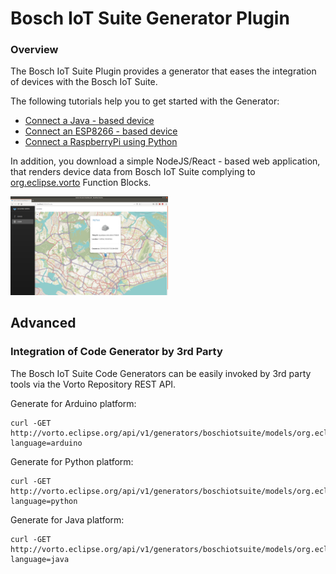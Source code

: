 # Bosch IoT Suite Generator Plugin

### Overview

The Bosch IoT Suite Plugin provides a generator that eases the integration of devices with the Bosch IoT Suite.

The following tutorials help you to get started with the Generator:

- [Connect a Java - based device](../../docs/tutorials/connect_javadevice.md)
- [Connect an ESP8266 - based device](../../docs/tutorials/connect_esp8266.md)
- [Connect a RaspberryPi using Python](../../docs/tutorials/integrate_python.md)

In addition, you download a simple NodeJS/React - based web application, that renders device data from Bosch IoT Suite complying to [org.eclipse.vorto](https://vorto.eclipse.org/#/?s=org.eclipse.vorto) Function Blocks.

<img src="./images/bosch-iot-suite-webui.png" width="50%" />

## Advanced

### Integration of Code Generator by 3rd Party

The Bosch IoT Suite Code Generators can be easily invoked by 3rd party tools via the Vorto Repository REST API.

Generate for Arduino platform:

	curl -GET http://vorto.eclipse.org/api/v1/generators/boschiotsuite/models/org.eclipse.vorto:Temperature:1.0.0?language=arduino

Generate for Python platform:

	curl -GET http://vorto.eclipse.org/api/v1/generators/boschiotsuite/models/org.eclipse.vorto:Temperature:1.0.0?language=python

Generate for Java platform:

	curl -GET http://vorto.eclipse.org/api/v1/generators/boschiotsuite/models/org.eclipse.vorto:Temperature:1.0.0?language=java

	
